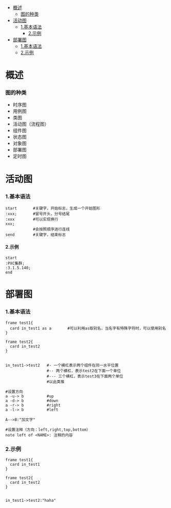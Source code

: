 
<!-- @import "[TOC]" {cmd="toc" depthFrom=1 depthTo=6 orderedList=false} -->
<!-- code_chunk_output -->

- [概述](#概述)
    - [图的种类](#图的种类)
- [活动图](#活动图)
    - [1.基本语法](#1基本语法)
      - [2.示例](#2示例)
- [部署图](#部署图)
    - [1.基本语法](#1基本语法-1)
    - [2.示例](#2示例-1)

<!-- /code_chunk_output -->

# 概述
### 图的种类
* 时序图
* 用例图
* 类图
* 活动图（流程图）
* 组件图
* 状态图
* 对象图
* 部署图
* 定时图
# 活动图
### 1.基本语法
```shell
start       #关键字，开始标志，生成一个开始图形
:xxx;       #冒号开头，分号结尾
:xxx        #可以实现换行
xxx;
            #会按照顺序进行连线
send        #关键字，结束标志
```
#### 2.示例
```plantuml
start
:PXC集群;
:3.1.5.140;
end
```

# 部署图
### 1.基本语法
```shell
frame test1{
  card in_test1 as a       #可以利用as取别名，当名字有特殊字符时，可以使用别名
}

frame test2{
  card in_test2
}


in_test1->test2   #- 一个横杠表示两个组件在同一水平位置
                  #-- 两个横杠，表示test2在下面一个单位
                  #--- 三个横杠，表示test3在下面两个单位
                  #以此类推

#设置方向
a -u-> b          #up
a -d-> b          #down
a -r-> b          #right
a -l-> b          #left

A-->B:"加文字"

#设置注释（方向：left,right,top,bottom）
note left of <NAME>: 注释的内容

```
### 2.示例
```plantuml
frame test1{
  card in_test1
}

frame test2{
  card in_test2
}


in_test1->test2:"haha"
```
